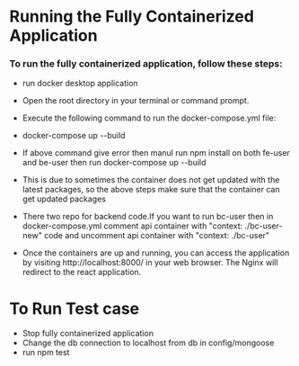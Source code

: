 # Running the Fully Containerized Application
### To run the fully containerized application, follow these steps:
- run docker desktop application

- Open the root directory in your terminal or command prompt.

- Execute the following command to run the docker-compose.yml file:

- docker-compose up --build

- If above command give error then manul run npm install on both fe-user and be-user then run docker-compose up --build

- This is due to sometimes the container does not get updated with the latest packages, so the above steps make sure that the container can get updated packages

- There two repo for backend code.If you want to run bc-user then in docker-compose.yml comment api container with "context: ./bc-user-new" code and uncomment api container with "context: ./bc-user"

- Once the containers are up and running, you can access the application by visiting http://localhost:8000/ in your web browser. The Nginx will redirect to the react application.

# To Run Test case
- Stop fully containerized application
- Change the db connection to localhost from db in config/mongoose
- run npm test